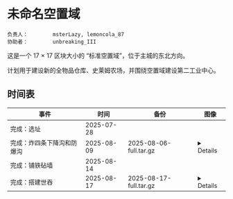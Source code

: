 # 未命名空置域

```
负责人：		msterLazy, lemoncola_87
协助者：		unbreaking_III
```

这是一个 17 × 17 区块大小的 “标准空置域”，位于主城的东北方向。

计划用于建设新的全物品仓库、史莱姆农场，并围绕空置域建设第二工业中心。

## 时间表

| 事件                       | 时间       | 备份                   | 图像                                                         |
| -------------------------- | ---------- | ---------------------- | ------------------------------------------------------------ |
| 完成：选址                 | 2025-07-28 |                        |                                                              |
| 完成：炸四条下降沟和防爆沟 | 2025-08-09 | 2025-08-06-full.tar.gz | <details><img  src="/img/project/空置域-01-2025-08-09.webp" width="60%" /></details> |
| 完成：铺铁砧墙             | 2025-08-14 |                        |                                                              |
| 完成：搭建世吞             | 2025-08-17 | 2025-08-17-full.tar.gz | <details><img  src="/img/project/空置域-01-2025-08-17.webp" width="60%" /></details> |
